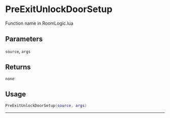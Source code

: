 # PreExitUnlockDoorSetup
Function name in RoomLogic.lua
## Parameters
`source`, `args`
## Returns
`none`
## Usage
```lua
PreExitUnlockDoorSetup(source, args)
```
---

